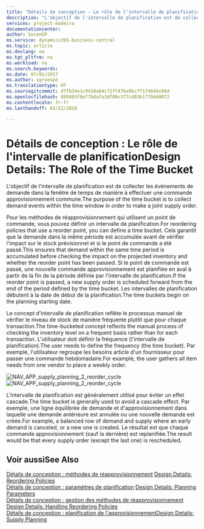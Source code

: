 ```yaml
---
title: "Détails de conception - Le rôle de l'intervalle de planification | Microsoft Docs"
description: "L'objectif de l'intervalle de planification est de collecter les événements de demande dans la fenêtre de temps de manière à effectuer une commande approvisionnement commune."
services: project-madeira
documentationcenter: 
author: SorenGP
ms.service: dynamics365-business-central
ms.topic: article
ms.devlang: na
ms.tgt_pltfrm: na
ms.workload: na
ms.search.keywords: 
ms.date: 07/01/2017
ms.author: sgroespe
ms.translationtype: HT
ms.sourcegitcommit: d7fb34e1c9428a64c71ff47be8bcff174649c00d
ms.openlocfilehash: 099465f0ef7bdafa3df80c377cd83b177bb68072
ms.contentlocale: fr-fr
ms.lasthandoff: 03/22/2018

---
```

# <a name="design-details-the-role-of-the-time-bucket"></a><span data-ttu-id="2d23e-103">Détails de conception : Le rôle de l'intervalle de planification</span><span class="sxs-lookup"><span data-stu-id="2d23e-103">Design Details: The Role of the Time Bucket</span></span>
<span data-ttu-id="2d23e-104">L'objectif de l'intervalle de planification est de collecter les événements de demande dans la fenêtre de temps de manière à effectuer une commande approvisionnement commune.</span><span class="sxs-lookup"><span data-stu-id="2d23e-104">The purpose of the time bucket is to collect demand events within the time window in order to make a joint supply order.</span></span>  
  
 <span data-ttu-id="2d23e-105">Pour les méthodes de réapprovisionnement qui utilisent un point de commande, vous pouvez définir un intervalle de planification.</span><span class="sxs-lookup"><span data-stu-id="2d23e-105">For reordering policies that use a reorder point, you can define a time bucket.</span></span> <span data-ttu-id="2d23e-106">Cela garantit que la demande dans la même période est accumulée avant de vérifier l'impact sur le stock prévisionnel et si le point de commande a été passé.</span><span class="sxs-lookup"><span data-stu-id="2d23e-106">This ensures that demand within the same time period is accumulated before checking the impact on the projected inventory and whether the reorder point has been passed.</span></span> <span data-ttu-id="2d23e-107">Si le point de commande est passé, une nouvelle commande approvisionnement est planifiée en aval à partir de la fin de la période définie par l'intervalle de planification.</span><span class="sxs-lookup"><span data-stu-id="2d23e-107">If the reorder point is passed, a new supply order is scheduled forward from the end of the period defined by the time bucket.</span></span> <span data-ttu-id="2d23e-108">Les intervalles de planification débutent à la date de début de la planification.</span><span class="sxs-lookup"><span data-stu-id="2d23e-108">The time buckets begin on the planning starting date.</span></span>  
  
 <span data-ttu-id="2d23e-109">Le concept d'intervalle de planification reflète le processus manuel de vérifier le niveau de stock de manière fréquente plutôt que pour chaque transaction.</span><span class="sxs-lookup"><span data-stu-id="2d23e-109">The time-bucketed concept reflects the manual process of checking the inventory level on a frequent basis rather than for each transaction.</span></span> <span data-ttu-id="2d23e-110">L'utilisateur doit définir la fréquence (l'intervalle de planification).</span><span class="sxs-lookup"><span data-stu-id="2d23e-110">The user needs to define the frequency (the time bucket).</span></span> <span data-ttu-id="2d23e-111">Par exemple, l'utilisateur regroupe les besoins article d'un fournisseur pour passer une commande hebdomadaire.</span><span class="sxs-lookup"><span data-stu-id="2d23e-111">For example, the user gathers all item needs from one vendor to place a weekly order.</span></span>  
  
 <span data-ttu-id="2d23e-112">![](media/nav_app_supply_planning_2_reorder_cycle.png "NAV_APP_supply_planning_2_reorder_cycle")</span><span class="sxs-lookup"><span data-stu-id="2d23e-112">![](media/nav_app_supply_planning_2_reorder_cycle.png "NAV_APP_supply_planning_2_reorder_cycle")</span></span>  
  
 <span data-ttu-id="2d23e-113">L'intervalle de planification est généralement utilisé pour éviter un effet cascade.</span><span class="sxs-lookup"><span data-stu-id="2d23e-113">The time bucket is generally used to avoid a cascade effect.</span></span> <span data-ttu-id="2d23e-114">Par exemple, une ligne équilibrée de demande et d'approvisionnement dans laquelle une demande antérieure est annulée ou une nouvelle demande est créée.</span><span class="sxs-lookup"><span data-stu-id="2d23e-114">For example, a balanced row of demand and supply where an early demand is canceled, or a new one is created.</span></span> <span data-ttu-id="2d23e-115">Le résultat est que chaque commande approvisionnement (sauf la dernière) est replanifiée.</span><span class="sxs-lookup"><span data-stu-id="2d23e-115">The result would be that every supply order (except the last one) is rescheduled.</span></span>  
  
## <a name="see-also"></a><span data-ttu-id="2d23e-116">Voir aussi</span><span class="sxs-lookup"><span data-stu-id="2d23e-116">See Also</span></span>  
 <span data-ttu-id="2d23e-117">[Détails de conception : méthodes de réapprovisionnement](design-details-reordering-policies.md) </span><span class="sxs-lookup"><span data-stu-id="2d23e-117">[Design Details: Reordering Policies](design-details-reordering-policies.md) </span></span>  
 <span data-ttu-id="2d23e-118">[Détails de conception : paramètres de planification](design-details-planning-parameters.md) </span><span class="sxs-lookup"><span data-stu-id="2d23e-118">[Design Details: Planning Parameters](design-details-planning-parameters.md) </span></span>  
 <span data-ttu-id="2d23e-119">[Détails de conception : gestion des méthodes de réapprovisionnement](design-details-handling-reordering-policies.md) </span><span class="sxs-lookup"><span data-stu-id="2d23e-119">[Design Details: Handling Reordering Policies](design-details-handling-reordering-policies.md) </span></span>  
 [<span data-ttu-id="2d23e-120">Détails de conception : planification de l'approvisionnement</span><span class="sxs-lookup"><span data-stu-id="2d23e-120">Design Details: Supply Planning</span></span>](design-details-supply-planning.md)
